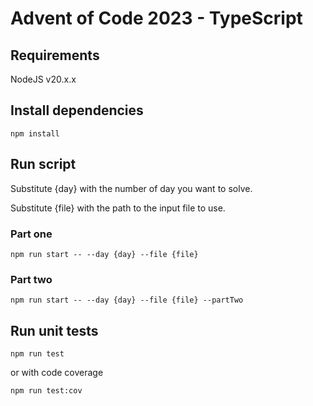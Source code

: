 # Advent of Code 2023 - TypeScript

## Requirements

NodeJS v20.x.x

## Install dependencies

```shell
npm install
```

## Run script

Substitute {day} with the number of day you want to solve.

Substitute {file} with the path to the input file to use.

### Part one

```shell
npm run start -- --day {day} --file {file}
```

### Part two

```shell
npm run start -- --day {day} --file {file} --partTwo
```

## Run unit tests

```shell
npm run test
```

or with code coverage

```shell
npm run test:cov
```
